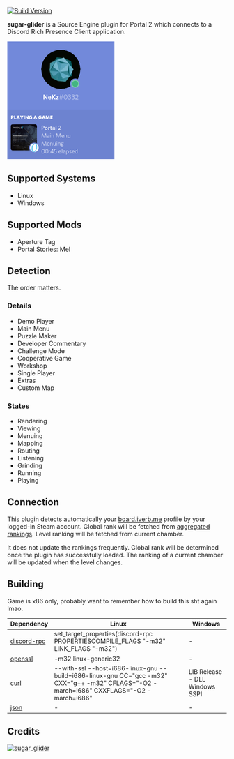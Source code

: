 [![Build Version](https://img.shields.io/badge/version-v1.0-brightgreen.svg)](https://github.com/NeKzor/sugar-glider/projects/1)

**sugar-glider** is a Source Engine plugin for Portal 2 which connects to a Discord Rich Presence Client application.

[![screenie](doc/screenie.png)](https://discordapp.com/developers/docs/rich-presence/how-to)

## Supported Systems

- Linux
- Windows

## Supported Mods

- Aperture Tag
- Portal Stories: Mel

## Detection

The order matters.

### Details

- Demo Player
- Main Menu
- Puzzle Maker
- Developer Commentary
- Challenge Mode
- Cooperative Game
- Workshop
- Single Player
- Extras
- Custom Map

### States

- Rendering
- Viewing
- Menuing
- Mapping
- Routing
- Listening
- Grinding
- Running
- Playing

## Connection

This plugin detects automatically your [board.iverb.me](https://board.iverb.me) profile by your logged-in Steam account. Global rank will be fetched from [aggregated rankings](https://board.iverb.me/aggregated/overall). Level ranking will be fetched from current chamber.

It does not update the rankings frequently. Global rank will be determined once the plugin has successfully loaded. The ranking of a current chamber will be updated when the level changes.

## Building

Game is x86 only, probably want to remember how to build this sht again lmao.

|Dependency|Linux|Windows|
|---|---|---|
|[discord-rpc](https://github.com/discordapp/discord-rpc)|set_target_properties(discord-rpc PROPERTIESCOMPILE_FLAGS "-m32" LINK_FLAGS "-m32")|-|
|[openssl](https://github.com/openssl/openssl)|-m32 linux-generic32|-|
|[curl](https://github.com/curl/curl)|--with-ssl --host=i686-linux-gnu --build=i686-linux-gnu CC="gcc -m32" CXX="g++ -m32" CFLAGS="-O2 -march=i686" CXXFLAGS="-O2 -march=i686"|LIB Release - DLL Windows SSPI|
|[json](https://github.com/nlohmann/json)|-|-|

## Credits

<a href="https://en.wikipedia.org/wiki/Sugar_glider">
<img alt="sugar_glider" src="https://upload.wikimedia.org/wikipedia/commons/0/0d/Petaurus_breviceps-Cayley.jpg" width="100" title="Krzyhau"/>
</a>
